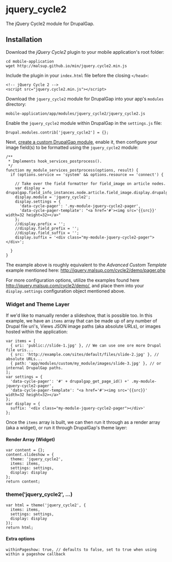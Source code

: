 # jquery_cycle2
The jQuery Cycle2 module for DrupalGap.

## Installation

Download the *jQuery Cycle2* plugin to your mobile application's root folder:

```
cd mobile-application
wget http://malsup.github.io/min/jquery.cycle2.min.js
```

Include the plugin in your `index.html` file before the closing `</head>`:

```
<!-- jQuery Cycle 2 -->
<script src="jquery.cycle2.min.js"></script>
```

Download the `jquery_cycle2` module for DrupalGap into your app's `modules` directory:

```
mobile-application/app/modules/jquery_cycle2/jquery_cycle2.js
```

Enable the `jquery_cycle2` module within DrupalGap in the `settings.js` file:

```
Drupal.modules.contrib['jquery_cycle2'] = {};
```

Next, [create a custom DrupalGap module](http://docs.drupalgap.org/7/Modules/Create_a_Custom_Module), enable it, then configure your image field(s) to be formatted using the `jquery_cycle2` module:

```
/**
 * Implements hook_services_postprocess().
 */
function my_module_services_postprocess(options, result) {
  if (options.service == 'system' && options.resource == 'connect') {

    // Take over the field formatter for field_image on article nodes.
    var display = drupalgap.field_info_instances.node.article.field_image.display.drupalgap;
    display.module = 'jquery_cycle2';
    display.settings = {
      'data-cycle-pager': '.my-module-jquery-cycle2-pager',
      'data-cycle-pager-template': "<a href='#'><img src='{{src}}' width=32 height=32></a>"
    };
    //display.prefix = '';
    //display.field_prefix = '';
    //display.field_suffix = '';
    display.suffix = '<div class="my-module-jquery-cycle2-pager"></div>';

  }
}
```

The example above is roughly equivalent to the *Advanced Custom Template* example mentioned here: http://jquery.malsup.com/cycle2/demo/pager.php

For more configuration options, utilize the examples found here http://jquery.malsup.com/cycle2/demo/, and place them into your `display.settings` configuration object mentioned above.

### Widget and Theme Layer

If we'd like to manually render a slideshow, that is possible too. In this example, we have an `items` array that can be made up of any number of Drupal file uri's, Views JSON image paths (aka absolute URLs), or images hosted within the application:

```
var items = [
  { uri: 'public://slide-1.jpg' }, // We can use one ore more Drupal file uris...
  { src: 'http://example.com/sites/default/files/slide-2.jpg' }, // absolute URLs...
  { path: 'app/modules/custom/my_module/images/slide-3.jpg' }, // or internal DrupalGap paths.
];
var settings = {
  'data-cycle-pager': '#' + drupalgap_get_page_id() +' .my-module-jquery-cycle2-pager',
  'data-cycle-pager-template': "<a href='#'><img src='{{src}}' width=32 height=32></a>"
};
var display = {
  suffix: '<div class="my-module-jquery-cycle2-pager"></div>'
};
```

Once the `items` array is built, we can then run it through as a render array (aka a widget), or run it through DrupalGap's theme layer:

#### Render Array (Widget)
```
var content = {};
content.slideshow = {
  theme: 'jquery_cycle2',
  items: items,
  settings: settings,
  display: display
};
return content;
```

### theme('jquery_cycle2', ...)
```
var html = theme('jquery_cycle2', {
  items: items,
  settings: settings,
  display: display
});
return html;
```

#### Extra options
```
withinPageshow: true, // defaults to false, set to true when using within a pageshow callback
```
